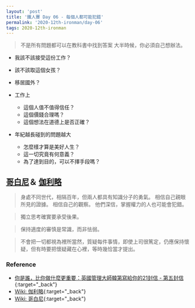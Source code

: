 ```yaml
---
layout: 'post'
title: '鐵人賽 Day 06 - 每個人都可能犯錯'
permalink: '2020-12th-ironman/day-06'
tags: 2020-12th-ironman 
---
```


> 不是所有問題都可以在教科書中找到答案
> 大半時候，你必須自己想辦法。

- 我該不該接受這份工作？
- 該不該取這個女孩？
- 移居國外？

- 工作上
   - 這個人值不值得信任？
   - 這個價錢合理嗎？
   - 這個想法在道德上是否正確？

- 年紀越長碰到的問題越大
   - 怎麼樣才算是美好人生？
   - 這一切究竟有何意義？
   - 為了達到目的，可以不擇手段嗎？

## [哥白尼](https://en.wikipedia.org/wiki/Nicolaus_Copernicus)＆ [伽利略](https://en.wikipedia.org/wiki/Galileo_Galilei)

> 身處不同世代，相隔百年，但兩人都具有知識分子的勇氣。 相信自己親眼所見的證據。
> 相信自己的觀察。
> 他們深信，掌握權力的人也可能會犯錯。

> 獨立思考確實要承受後果。

> 保持適度的審慎是常識，而非怯弱。

> 不會把一切都視為裡所當然，質疑每件事情，即使上司很篤定，仍應保持懷疑，但有時要把懷疑藏在心裡，等時幾恰當才提出。

### Reference 


- [你是誰，比你做什麼更重要：英國管理大師韓第寫給你的21封信 - 第五封信](https://www.books.com.tw/products/0010862692){:target="_back"}
- [Ｗiki: 伽利略](https://en.wikipedia.org/wiki/Galileo_Galilei){:target="_back"}
- [Ｗiki: 哥白尼](https://en.wikipedia.org/wiki/Nicolaus_Copernicus){:target="_back"}